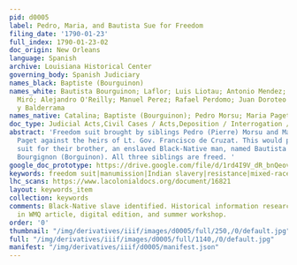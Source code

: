 ```yaml
---
pid: d0005
label: Pedro, Maria, and Bautista Sue for Freedom
filing_date: '1790-01-23'
full_index: 1790-01-23-02
doc_origin: New Orleans
language: Spanish
archive: Louisiana Historical Center
governing_body: Spanish Judiciary
names_black: Baptiste (Bourguinon)
names_white: Bautista Bourguinon; Laflor; Luis Liotau; Antonio Mendez; Esteban Rodriguez
  Miró; Alejandro O'Reilly; Manuel Perez; Rafael Perdomo; Juan Doroteo del Postigo
  y Balderrama
names_native: Catalina; Baptiste (Bourguinon); Pedro Morsu; Maria Paget
doc_type: Judicial Acts,Civil Cases / Acts,Deposition / Interrogation / Testimony
abstract: 'Freedom suit brought by siblings Pedro (Pierre) Morsu and Maria (Marie)
  Paget against the heirs of Lt. Gov. Francisco de Cruzat. This would prompt a second
  suit for their brother, an enslaved Black-Native man, named Bautista (Baptista/Baptiste)
  Bourgignon (Borguinon). All three siblings are freed. '
google_doc_prototype: https://drive.google.com/file/d/1rd4I9V_dR_bnQeovJBroOLWT9CZT4Sqh/view?usp=drive_link
keywords: freedom suit|manumission|Indian slavery|resistance|mixed-race|kinship|race
lhc_scans: https://www.lacolonialdocs.org/document/16821
layout: keywords_item
collection: keywords
comments: Black-Native slave identified. Historical information researched, included
  in WMQ article, digital edition, and summer workshop.
order: '0'
thumbnail: "/img/derivatives/iiif/images/d0005/full/250,/0/default.jpg"
full: "/img/derivatives/iiif/images/d0005/full/1140,/0/default.jpg"
manifest: "/img/derivatives/iiif/d0005/manifest.json"
---
```

